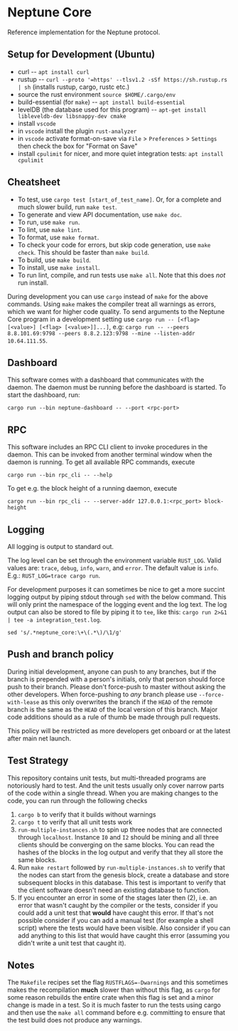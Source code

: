 # Neptune Core

Reference implementation for the Neptune protocol.

## Setup for Development (Ubuntu)

 - curl -- `apt install curl`
 - rustup -- `curl --proto '=https' --tlsv1.2 -sSf https://sh.rustup.rs | sh` (installs rustup, cargo, rustc etc.)
 - source the rust environment `source $HOME/.cargo/env`
 - build-essential (for `make`) -- `apt install build-essential`
 - levelDB (the database used for this program) -- `apt-get install libleveldb-dev libsnappy-dev cmake`
 - install `vscode`
 - in `vscode` install the plugin `rust-analyzer`
 - in `vscode` activate format-on-save via `File` > `Preferences` > `Settings` then check the box for "Format on Save"
 - install `cpulimit` for nicer, and more quiet integration tests: `apt install cpulimit`

## Cheatsheet

 - To test, use `cargo test [start_of_test_name]`. Or, for a complete and much slower build, run `make test`.
 - To generate and view API documentation, use `make doc`.
 - To run, use `make run`.
 - To lint, use `make lint`.
 - To format, use `make format`.
 - To check your code for errors, but skip code generation, use `make check`.  This should be faster than `make build`.
 - To build, use `make build`.
 - To install, use `make install`.
 - To run lint, compile, and run tests use `make all`. Note that this does *not* run install.

During development you can use `cargo` instead of `make` for the above commands. Using `make` makes the compiler treat all warnings as errors, which we want for higher code quality. To send arguments to the Neptune Core program in a development setting use `cargo run -- [<flag> [<value>] [<flag> [<value>]]...]`, e.g: `cargo run -- --peers 8.8.101.69:9798 --peers 8.8.2.123:9798 --mine --listen-addr 10.64.111.55`.

## Dashboard
This software comes with a dashboard that communicates with the daemon. The daemon must be running before the dashboard is started. To start the dashboard, run:
```
cargo run --bin neptune-dashboard -- --port <rpc-port>
```

## RPC
This software includes an RPC CLI client to invoke procedures in the daemon. This can be invoked from another terminal window when the daemon is running. To get all available RPC commands, execute 
```
cargo run --bin rpc_cli -- --help
```

To get e.g. the block height of a running daemon, execute
```
cargo run --bin rpc_cli -- --server-addr 127.0.0.1:<rpc_port> block-height
```

## Logging
All logging is output to standard out.

The log level can be set through the environment variable `RUST_LOG`. Valid values are: `trace`, `debug`, `info`, `warn`, and `error`. The default value is `info`. E.g.: `RUST_LOG=trace cargo run`.

For development purposes it can sometimes be nice to get a more succint logging output by piping stdout through `sed` with the below command. This will only print the namespace of the logging event and the log text. The log output can also be stored to file by piping it to `tee`, like this: `cargo run 2>&1 | tee -a integration_test.log`.
```
sed 's/.*neptune_core:\+\(.*\)/\1/g'
```

## Push and branch policy
During initial development, anyone can push to any branches, but if the branch is prepended with a person's initials, only that person should force push to their branch. Please don't force-push to master without asking the other developers. When force-pushing to *any* branch please use `--force-with-lease` as this only overwrites the branch if the `HEAD` of the remote branch is the same as the `HEAD` of the local version of this branch. Major code additions should as a rule of thumb be made through pull requests.

This policy will be restricted as more developers get onboard or at the latest after main net launch.

## Test Strategy
This repository contains unit tests, but multi-threaded programs are notoriously hard to test. And the unit tests usually only cover narrow parts of the code within a single thread. When you are making changes to the code, you can run through the following checks
1. `cargo b` to verify that it builds without warnings
2. `cargo t` to verify that all unit tests work
3. `run-multiple-instances.sh` to spin up three nodes that are connected through `localhost`. Instance `I0` and `I2` should be mining and all three clients should be converging on the same blocks. You can read the hashes of the blocks in the log output and verify that they all store the same blocks.
4. Run `make restart` followed by `run-multiple-instances.sh` to verify that the nodes can start from the genesis block, create a database and store subsequent blocks in this database. This test is important to verify that the client software doesn't need an existing database to function.
5. If you encounter an error in some of the stages later then (2), i.e. an error that wasn't caught by the compiler or the tests, consider if you could add a unit test that **would** have caught this error. If that's not possible consider if you can add a manual test (for example a shell script) where the tests would have been visible. Also consider if you can add anything to this list that would have caught this error (assuming you didn't write a unit test that caught it).


## Notes
The `Makefile` recipes set the flag `RUSTFLAGS=-Dwarnings` and this sometimes makes the recompilation **much** slower than without this flag, as `cargo` for some reason rebuilds the entire crate when this flag is set and a minor change is made in a test. So it is much faster to run the tests using cargo and then use the `make all` command before e.g. committing to ensure that the test build does not produce any warnings.

